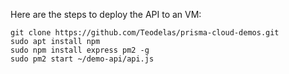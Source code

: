 Here are the steps to deploy the API to an VM:

```
git clone https://github.com/Teodelas/prisma-cloud-demos.git
sudo apt install npm
sudo npm install express pm2 -g
sudo pm2 start ~/demo-api/api.js

```
